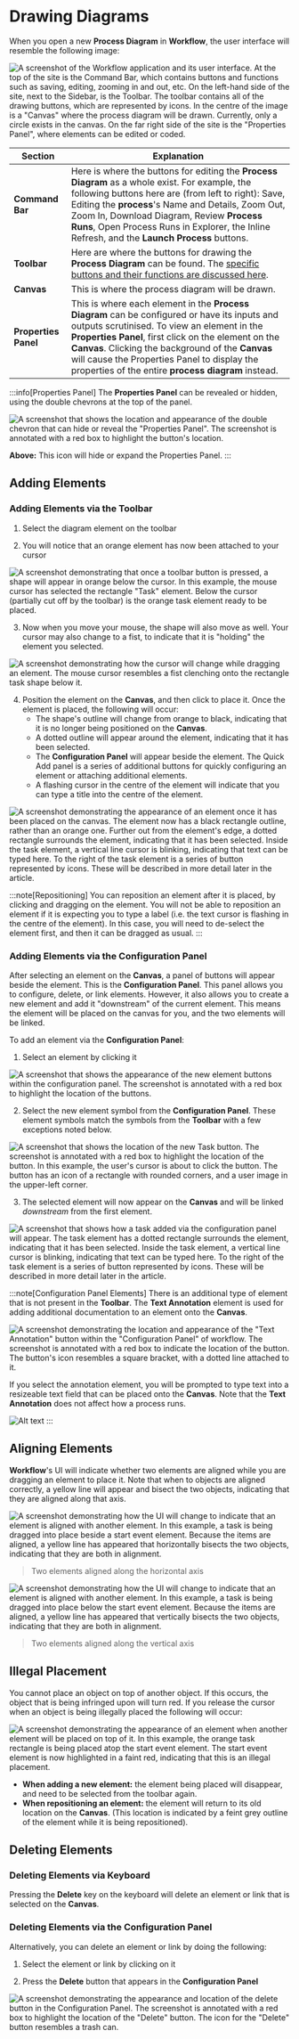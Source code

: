 # Drawing Diagrams

When you open a new **Process Diagram** in **Workflow**, the user interface will resemble the following image:

![A screenshot of the Workflow application and its user interface. At the top of the site is the Command Bar, which contains buttons and functions such as saving, editing, zooming in and out, etc. On the left-hand side of the site, next to the Sidebar, is the Toolbar. The toolbar contains all of the drawing buttons, which are represented by icons. In the centre of the image is a "Canvas" where the process diagram will be drawn. Currently, only a circle exists in the canvas. On the far right side of the site is the "Properties Panel", where elements can be edited or coded.](<Diagram Canvas.png>)

| Section | Explanation |
| --- | --- |
| **Command Bar** | Here is where the buttons for editing the **Process Diagram** as a whole exist. For example, the following buttons here are (from left to right): Save, Editing the **process**'s Name and Details, Zoom Out, Zoom In,  Download Diagram, Review **Process Runs**, Open Process Runs in Explorer, the Inline Refresh, and the **Launch Process** buttons. |
| **Toolbar** | Here are where the buttons for drawing the **Process Diagram** can be found. The [specific buttons and their functions are discussed here](</docs/Rapid/4-Keyper Manual/3-Workflow/2-drawing-tools/2-drawing-tools.md>).|
| **Canvas** | This is where the process diagram will be drawn. |
| **Properties Panel** | This is where each element in the **Process Diagram** can be configured or have its inputs and outputs scrutinised. To view an element in the **Properties Panel**, first click on the element on the **Canvas**. Clicking the background of the **Canvas** will cause the Properties Panel to display the properties of the entire **process diagram** instead. |

:::info[Properties Panel]
The **Properties Panel** can be revealed or hidden, using the double chevrons at the top of the panel.

![A screenshot that shows the location and appearance of the double chevron that can hide or reveal the "Properties Panel". The screenshot is annotated with a red box to highlight the button's location.](<Properties Hide.png>)

**Above:** This icon will hide or expand the Properties Panel.
:::

## Adding Elements

### Adding Elements via the Toolbar

1. Select the diagram element on the toolbar

2. You will notice that an orange element has now been attached to your cursor

![A screenshot demonstrating that once a toolbar button is pressed, a shape will appear in orange below the cursor. In this example, the mouse cursor has selected the rectangle "Task" element. Below the cursor (partially cut off by the toolbar) is the orange task element ready to be placed.](<Workflow Click Toolbar.png>)

3. Now when you move your mouse, the shape will also move as well. Your cursor may also change to a fist, to indicate that it is "holding" the element you selected.

![A screenshot demonstrating how the cursor will change while dragging an element. The mouse cursor resembles a fist clenching onto the rectangle task shape below it.](<Workflow Drag Element.png>)

4. Position the element on the **Canvas**, and then click to place it. Once the element is placed, the following will occur:
    - The shape's outline will change from orange to black, indicating that it is no longer being positioned on the **Canvas**.
    - A dotted outline will appear around the element, indicating that it has been selected.
    - The **Configuration Panel** will appear beside the element. The Quick Add panel is a series of additional buttons for quickly configuring an element or attaching additional elements.
    - A flashing cursor in the centre of the element will indicate that you can type a title into the centre of the element.

![A screenshot demonstrating the appearance of an element once it has been placed on the canvas. The element now has a black rectangle outline, rather than an orange one. Further out from the element's edge, a dotted rectangle surrounds the element, indicating that it has been selected. Inside the task element, a vertical line cursor is blinking, indicating that text can be typed here. To the right of the task element is a series of button represented by icons. These will be described in more detail later in the article.](<Workflow Placed Element.png>)

:::note[Repositioning]
You can reposition an element after it is placed, by clicking and dragging on the element. You will not be able to reposition an element if it is expecting you to type a label (i.e. the text cursor is flashing in the centre of the element). In this case, you will need to de-select the element first, and then it can be dragged as usual.
:::

### Adding Elements via the Configuration Panel

After selecting an element on the **Canvas**, a panel of buttons will appear beside the element. This is the **Configuration Panel**. This panel allows you to configure, delete, or link elements. However, it also allows you to create a new element and add it "downstream" of the current element. This means the element will be placed on the canvas for you, and the two elements will be linked.

To add an element via the **Configuration Panel**:

1. Select an element by clicking it

![A screenshot that shows the appearance of the new element buttons within the configuration panel. The screenshot is annotated with a red box to highlight the location of the buttons.](<Workflow Configuration Panel Add.png>)

2. Select the new element symbol from the **Configuration Panel**. These element symbols match the symbols from the **Toolbar** with a few exceptions noted below.

![A screenshot that shows the location of the new Task button. The screenshot is annotated with a red box to highlight the location of the button. In this example, the user's cursor is about to click the button. The button has an icon of a rectangle with rounded corners, and a user image in the upper-left corner.](<Workflow Configuration Panel Add Task.png>)

3. The selected element will now appear on the **Canvas** and will be linked *downstream* from the first element.

![A screenshot that shows how a task added via the configuration panel will appear. The task element has a dotted rectangle surrounds the element, indicating that it has been selected. Inside the task element, a vertical line cursor is blinking, indicating that text can be typed here. To the right of the task element is a series of button represented by icons. These will be described in more detail later in the article.](<Workflow Configuration Panel Added.png>)

:::note[Configuration Panel Elements]
There is an additional type of element that is not present in the **Toolbar**. The **Text Annotation** element is used for adding additional documentation to an element onto the **Canvas**.

![A screenshot demonstrating the location and appearance of the "Text Annotation" button within the "Configuration Panel" of workflow. The screenshot is annotated with a red box to indicate the location of the button. The button's icon resembles a square bracket, with a dotted line attached to it.](<Workflow Configuration Annotation.png>)

If you select the annotation element, you will be prompted to type text into a resizeable text field that can be placed onto the **Canvas**. Note that the **Text Annotation** does not affect how a process runs.

![Alt text](<Workflow Annotation on Canvas.png>)
:::

## Aligning Elements

**Workflow**'s UI will indicate whether two elements are aligned while you are dragging an element to place it. Note that when to objects are aligned correctly, a yellow line will appear and bisect the two objects, indicating that they are aligned along that axis.

![A screenshot demonstrating how the UI will change to indicate that an element is aligned with another element. In this example, a task is being dragged into place beside a start event element. Because the items are aligned, a yellow line has appeared that horizontally bisects the two objects, indicating that they are both in alignment.](<Workflow Aligned Elements.png>)

> Two elements aligned along the horizontal axis

![A screenshot demonstrating how the UI will change to indicate that an element is aligned with another element. In this example, a task is being dragged into place below the start event element. Because the items are aligned, a yellow line has appeared that vertically bisects the two objects, indicating that they are both in alignment.](<Workflow Aligned Elements 2.png>)

> Two elements aligned along the vertical axis

## Illegal Placement

You cannot place an object on top of another object. If this occurs, the object that is being infringed upon will turn red. If you release the cursor when an object is being illegally placed the following will occur:

![A screenshot demonstrating the appearance of an element when another element will be placed on top of it. In this example, the orange task rectangle is being placed atop the start event element. The start event element is now highlighted in a faint red, indicating that this is an illegal placement.](<Workflow Illegal Placement.png>)

- **When adding a new element:** the element being placed will disappear, and need to be selected from the toolbar again.
- **When repositioning an element:** the element will return to its old location on the **Canvas**. (This location is indicated by a feint grey outline of the element while it is being repositioned).

## Deleting Elements

### Deleting Elements via Keyboard

Pressing the **Delete** key on the keyboard will delete an element or link that is selected on the **Canvas**.

### Deleting Elements via the Configuration Panel

Alternatively, you can delete an element or link by doing the following:

1. Select the element or link by clicking on it

2. Press the **Delete** button that appears in the **Configuration Panel**

![A screenshot demonstrating the appearance and location of the delete button in the Configuration Panel. The screenshot is annotated with a red box to highlight the location of the "Delete" button. The icon for the "Delete" button resembles a trash can.](<Workflow Configuration Delete.png>)